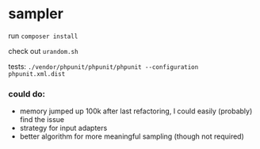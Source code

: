 # sampler

run `composer install`

check out `urandom.sh`

tests: `./vendor/phpunit/phpunit/phpunit --configuration phpunit.xml.dist`

### could do:

* memory jumped up 100k after last refactoring, I could easily (probably) find the issue
* strategy for input adapters
* better algorithm for more meaningful sampling (though not required)
